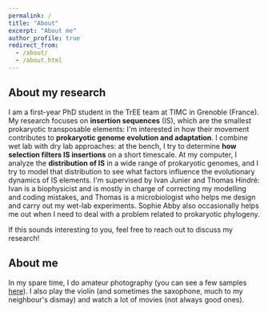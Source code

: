 ```yaml
---
permalink: /
title: "About"
excerpt: "About me"
author_profile: true
redirect_from:
  - /about/
  - /about.html
---
```


## About my research

I am a first-year PhD student in the TrEE team at TIMC in Grenoble (France). My research focuses on **insertion sequences** (IS), which are the smallest prokaryotic transposable elements: I'm interested in how their movement contributes to **prokaryotic genome evolution and adaptation**. I combine wet lab with dry lab approaches: at the bench, I try to determine **how selection filters IS insertions** on a short timescale. At my computer, I analyze the **distribution of IS** in a wide range of prokaryotic genomes, and I try to model that distribution to see what factors influence the evolutionary dynamics of IS elements. I'm supervised by Ivan Junier and Thomas Hindré: Ivan is a biophysicist and is mostly in charge of correcting my modelling and coding mistakes, and Thomas is a microbiologist who helps me design and carry out my wet-lab experiments. Sophie Abby also occasionally helps me out when I need to deal with a problem related to prokaryotic phylogeny.

If this sounds interesting to you, feel free to reach out to discuss my research!

## About me

In my spare time, I do amateur photography (you can see a few samples [here](https://fgaudilliere.github.io/photography/)). I also play the violin (and sometimes the saxophone, much to my neighbour's dismay) and watch a lot of movies (not always good ones).
